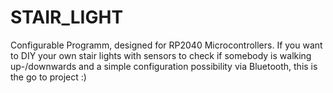 # STAIR_LIGHT
Configurable Programm, designed for RP2040 Microcontrollers. If you want to DIY your own stair lights with sensors to check if somebody is walking up-/downwards and a simple configuration possibility via Bluetooth, this is the go to project :)
